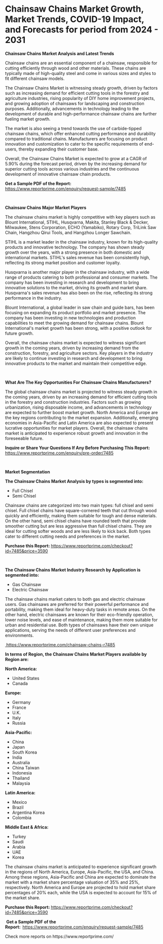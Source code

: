 <p><h1>Chainsaw Chains Market Growth, Market Trends, COVID-19 Impact, and Forecasts for period from 2024 - 2031</h1></p><p><strong>Chainsaw Chains Market Analysis and Latest Trends</strong></p>
<p><p>Chainsaw chains are an essential component of a chainsaw, responsible for cutting efficiently through wood and other materials. These chains are typically made of high-quality steel and come in various sizes and styles to fit different chainsaw models.</p><p>The Chainsaw Chains Market is witnessing steady growth, driven by factors such as increasing demand for efficient cutting tools in the forestry and agriculture industries, rising popularity of DIY home improvement projects, and growing adoption of chainsaws for landscaping and construction purposes. Additionally, advancements in technology leading to the development of durable and high-performance chainsaw chains are further fueling market growth.</p><p>The market is also seeing a trend towards the use of carbide-tipped chainsaw chains, which offer enhanced cutting performance and durability compared to traditional chains. Manufacturers are focusing on product innovation and customization to cater to the specific requirements of end-users, thereby expanding their customer base.</p><p>Overall, the Chainsaw Chains Market is expected to grow at a CAGR of 5.90% during the forecast period, driven by the increasing demand for superior cutting tools across various industries and the continuous development of innovative chainsaw chain products.</p></p>
<p><strong>Get a Sample PDF of the Report:&nbsp;</strong> <a href="https://www.reportprime.com/enquiry/request-sample/7485">https://www.reportprime.com/enquiry/request-sample/7485</a></p>
<p>&nbsp;</p>
<p><strong>Chainsaw Chains Major Market Players</strong></p>
<p><p>The chainsaw chains market is highly competitive with key players such as Blount International, STIHL, Husqvarna, Makita, Stanley Black & Decker, Milwaukee, Stens Corporation, ECHO (Yamabiko), Rotary Corp, TriLink Saw Chain, Hangzhou Qirui Tools, and Hangzhou Longer Sawchain. </p><p>STIHL is a market leader in the chainsaw industry, known for its high-quality products and innovative technology. The company has shown steady growth over the years, with a strong presence in both domestic and international markets. STIHL's sales revenue has been consistently high, reflecting its strong market position and customer loyalty.</p><p>Husqvarna is another major player in the chainsaw industry, with a wide range of products catering to both professional and consumer markets. The company has been investing in research and development to bring innovative solutions to the market, driving its growth and market share. Husqvarna's sales revenue has also been on the rise, reflecting its strong performance in the industry.</p><p>Blount International, a global leader in saw chain and guide bars, has been focusing on expanding its product portfolio and market presence. The company has been investing in new technologies and production capabilities to meet the growing demand for chainsaw chains. Blount International's market growth has been strong, with a positive outlook for future growth.</p><p>Overall, the chainsaw chains market is expected to witness significant growth in the coming years, driven by increasing demand from the construction, forestry, and agriculture sectors. Key players in the industry are likely to continue investing in research and development to bring innovative products to the market and maintain their competitive edge.</p></p>
<p>&nbsp;</p>
<p><strong>What Are The Key Opportunities For Chainsaw Chains Manufacturers?</strong></p>
<p><p>The global chainsaw chains market is projected to witness steady growth in the coming years, driven by an increasing demand for efficient cutting tools in the forestry and construction industries. Factors such as growing urbanization, rising disposable income, and advancements in technology are expected to further boost market growth. North America and Europe are the key regions contributing to the market expansion. Additionally, emerging economies in Asia-Pacific and Latin America are also expected to present lucrative opportunities for market players. Overall, the chainsaw chains market is anticipated to experience robust growth and innovation in the foreseeable future.</p></p>
<p><strong>Inquire or Share Your Questions If Any Before Purchasing This Report:</strong> <a href="https://www.reportprime.com/enquiry/pre-order/7485">https://www.reportprime.com/enquiry/pre-order/7485</a></p>
<p>&nbsp;</p>
<p><strong>Market Segmentation</strong></p>
<p><strong>The Chainsaw Chains Market Analysis by types is segmented into:</strong></p>
<p><ul><li>Full Chisel</li><li>Semi Chisel</li></ul></p>
<p><p>Chainsaw chains are categorized into two main types: full chisel and semi chisel. Full chisel chains have square-cornered teeth that cut through wood quickly and efficiently, making them suitable for tough and dense materials. On the other hand, semi chisel chains have rounded teeth that provide smoother cutting but are less aggressive than full chisel chains. They are ideal for cutting softer woods and are less likely to kick back. Both types cater to different cutting needs and preferences in the market.</p></p>
<p><strong>Purchase this Report:&nbsp;</strong><a href="https://www.reportprime.com/checkout?id=7485&price=3590">https://www.reportprime.com/checkout?id=7485&price=3590</a></p>
<p>&nbsp;</p>
<p><strong>The Chainsaw Chains Market Industry Research by Application is segmented into:</strong></p>
<p><ul><li>Gas Chainsaw</li><li>Electric Chainsaw</li></ul></p>
<p><p>The chainsaw chains market caters to both gas and electric chainsaw users. Gas chainsaws are preferred for their powerful performance and portability, making them ideal for heavy-duty tasks in remote areas. On the other hand, electric chainsaws are known for their eco-friendly operation, lower noise levels, and ease of maintenance, making them more suitable for urban and residential use. Both types of chainsaws have their own unique applications, serving the needs of different user preferences and environments.</p></p>
<p><a href="https://www.reportprime.com/chainsaw-chains-r7485">&nbsp;https://www.reportprime.com/chainsaw-chains-r7485</a></p>
<p><strong>In terms of Region, the Chainsaw Chains Market Players available by Region are:</strong></p>
<p>
    <p> <strong> North America: </strong>
        <ul>
            <li>United States</li>
            <li>Canada</li>
        </ul>
        </p> 
    <p> <strong> Europe: </strong>
        <ul>
            <li>Germany</li>
            <li>France</li>
            <li>U.K.</li>
            <li>Italy</li>
            <li>Russia</li>
        </ul>
        </p> 
    <p> <strong> Asia-Pacific: </strong>
        <ul>
            <li>China</li>
            <li>Japan</li>
            <li>South Korea</li>
            <li>India</li>
            <li>Australia</li>
            <li>China Taiwan</li>
            <li>Indonesia</li>
            <li>Thailand</li>
            <li>Malaysia</li>
        </ul>
        </p> 
    <p> <strong> Latin America: </strong>
        <ul>
            <li>Mexico</li>
            <li>Brazil</li>
            <li>Argentina Korea</li>
            <li>Colombia</li>
        </ul>
        </p> 
    <p> <strong> Middle East & Africa: </strong>
        <ul>
            <li>Turkey</li>
            <li>Saudi</li>
            <li>Arabia</li>
            <li>UAE</li>
            <li>Korea</li>
        </ul>
    </p>
    </p>
<p><p>The chainsaw chains market is anticipated to experience significant growth in the regions of North America, Europe, Asia-Pacific, the USA, and China. Among these regions, Asia-Pacific and China are expected to dominate the market with a market share percentage valuation of 35% and 25%, respectively. North America and Europe are projected to hold market share percentages of 20% each, while the USA is expected to account for 15% of the market share.</p></p>
<p><strong>Purchase this Report: </strong><a href="https://www.reportprime.com/checkout?id=7485&price=3590">https://www.reportprime.com/checkout?id=7485&price=3590</a></p>
<p>&nbsp;<strong>Get a Sample PDF of the Report:&nbsp;&nbsp;</strong><a href="https://www.reportprime.com/enquiry/request-sample/7485">https://www.reportprime.com/enquiry/request-sample/7485</a></p>
<p><strong></strong></p>
<p>Check more reports on https://www.reportprime.com/</p>